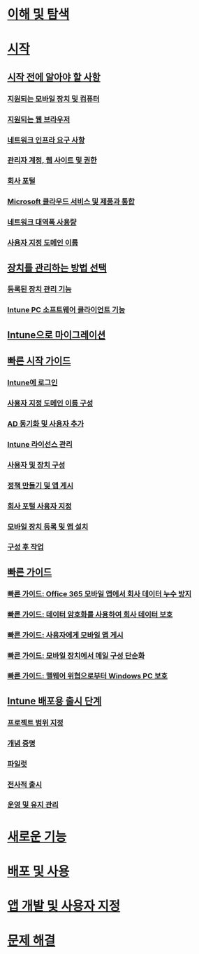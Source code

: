 # [이해 및 탐색](/intune/understand-explore/introduction-to-microsoft-intune)

# [시작](what-to-know-before-you-start-microsoft-intune.md)
## [시작 전에 알아야 할 사항](what-to-know-before-you-start-microsoft-intune.md)
### [지원되는 모바일 장치 및 컴퓨터](supported-mobile-devices-and-computers.md)
### [지원되는 웹 브라우저](supported-web-browsers.md)
### [네트워크 인프라 요구 사항](network-infrastructure-requirements-for-microsoft-intune.md)
### [관리자 계정, 웹 사이트 및 권한](administrative-accounts-websites-perms.md)
### [회사 포털](microsoft-intune-company-portal.md)
### [Microsoft 클라우드 서비스 및 제품과 통합](integration-with-cloud-services.md)
### [네트워크 대역폭 사용량](network-bandwidth-use.md)
### [사용자 지정 도메인 이름](domain-names-for-microsoft-intune.md)

## [장치를 관리하는 방법 선택](choose-how-to-manage-devices.md)
### [등록된 장치 관리 기능](mobile-device-management-capabilities-in-microsoft-intune.md)
### [Intune PC 소프트웨어 클라이언트 기능](windows-pc-management-capabilities-in-microsoft-intune.md)

## [Intune으로 마이그레이션](migrate-to-intune.md)

## [빠른 시작 가이드](start-with-a-paid-subscription-to-microsoft-intune.md)
### [Intune에 로그인](start-with-a-paid-subscription-to-microsoft-intune-step-1.md)
### [사용자 지정 도메인 이름 구성](start-with-a-paid-subscription-to-microsoft-intune-step-2.md)
### [AD 동기화 및 사용자 추가](start-with-a-paid-subscription-to-microsoft-intune-step-3.md)
### [Intune 라이선스 관리](start-with-a-paid-subscription-to-microsoft-intune-step-4.md)
### [사용자 및 장치 구성](start-with-a-paid-subscription-to-microsoft-intune-step-5.md)
### [정책 만들기 및 앱 게시](start-with-a-paid-subscription-to-microsoft-intune-step-6.md)
### [회사 포털 사용자 지정](start-with-a-paid-subscription-to-microsoft-intune-step-7.md)
### [모바일 장치 등록 및 앱 설치](start-with-a-paid-subscription-to-microsoft-intune-step-8.md)
### [구성 후 작업](post-configuration-tasks.md)

## [빠른 가이드](prevent-company-data-leaks-from-Office-365-mobile-apps.md)
### [빠른 가이드: Office 365 모바일 앱에서 회사 데이터 누수 방지](prevent-company-data-leaks-from-Office-365-mobile-apps.md)
### [빠른 가이드: 데이터 암호화를 사용하여 회사 데이터 보호](protect-data-encryption.md)
### [빠른 가이드: 사용자에게 모바일 앱 게시](publish-mobile-apps-to-users.md)
### [빠른 가이드: 모바일 장치에서 메일 구성 단순화](simplify-email-configuration-on-mobile-devices.md)
### [빠른 가이드: 맬웨어 위협으로부터 Windows PC 보호](protect-pcs-against-malware-threats.md)

## [Intune 배포용 출시 단계](rollout-phases-for-microsoft-intune-deployment.md)
### [프로젝트 범위 지정](project-scope.md)
### [개념 증명](proof-of-concept.md)
### [파일럿](pilot.md)
### [전사적 출시](enterprise-rollout.md)
### [운영 및 유지 관리](operations-and-maintenance.md)

<!-- # [Plan and Design](/intune/plan-design/ways-to-do-enterprise-mobility) -->
# [새로운 기능](/intune/whats-new/whats-new-in-microsoft-intune)
# [배포 및 사용](/intune/deploy-use/overview-of-device-and-app-lifecycles-in-microsoft-intune)
# [앱 개발 및 사용자 지정](/intune/develop/intune-app-sdk)
# [문제 해결](/intune/troubleshoot/general-troubleshooting-tips-for-microsoft-intune)


<!--HONumber=Oct16_HO3-->


